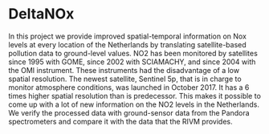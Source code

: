 # DeltaNOx

In this project we provide improved spatial-temporal information on Nox levels at every location of the Netherlands by translating satellite-based pollution data to ground-level values. NO2 has been monitored by satellites since 1995 with GOME, since 2002 with SCIAMACHY, and since 2004 with the OMI instrument. These instruments had the disadvantage of a low spatial resolution. The newest satellite, Sentinel 5p, that is in charge to monitor atmosphere conditions, was launched in October 2017. It has a 6 times higher spatial resolution than is predecessor. This makes it possible to come up with a lot of new information on the NO2 levels in the Netherlands. We verify the processed data with ground-sensor data from the Pandora spectrometers and compare it with the data that the RIVM provides.
